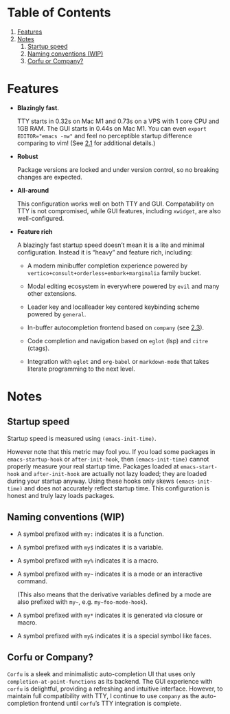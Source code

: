 
# Table of Contents

1.  [Features](#org97ca9e7)
2.  [Notes](#org7661879)
    1.  [Startup speed](#orgb17875c)
    2.  [Naming conventions (WIP)](#org56cb9ec)
    3.  [Corfu or Company?](#org67f4891)



<a id="org97ca9e7"></a>

# Features

-   **Blazingly fast**.
    
    TTY starts in 0.32s on Mac M1 and 0.73s on a VPS with 1 core CPU and
    1GB RAM. The GUI starts in 0.44s on Mac M1. You can even `export
      EDITOR="emacs -nw"` and feel no perceptible startup difference
    comparing to vim! (See [2.1](#orgb17875c) for additional details.)

-   **Robust**
    
    Package versions are locked and under version control, so no
    breaking changes are expected.

-   **All-around**
    
    This configuration works well on both TTY and GUI. Compatability on
    TTY is not compromised, while GUI features, including `xwidget`, are
    also well-configured.

-   **Feature rich**
    
    A blazingly fast startup speed doesn&rsquo;t mean it is a lite and minimal
    configuration.  Instead it is &ldquo;heavy&rdquo; and feature rich, including:
    
    -   A modern minibuffer completion experience powered by `vertico+consult+orderless+embark+marginalia` family bucket.
    
    -   Modal editing ecosystem in everywhere powered by `evil` and many other extensions.
    
    -   Leader key and localleader key centered keybinding scheme powered by `general`.
    
    -   In-buffer autocompletion frontend based on `company` (see [2.3](#org67f4891)).
    
    -   Code completion and navigation based on `eglot` (lsp) and `citre` (ctags).
    
    -   Integration with `eglot` and `org-babel` or `markdown-mode` that takes literate programming to the next level.


<a id="org7661879"></a>

# Notes


<a id="orgb17875c"></a>

## Startup speed

Startup speed is measured using `(emacs-init-time)`.

However note that this metric may fool you.  If you load some packages
in `emacs-startup-hook` or `after-init-hook`, then `(emacs-init-time)`
cannot properly measure your real startup time. Packages loaded at
`emacs-start-hook` and `after-init-hook` are actually not lazy loaded;
they are loaded during your startup anyway. Using these hooks only
skews `(emacs-init-time)` and does not accurately reflect startup
time. This configuration is honest and truly lazy loads packages.


<a id="org56cb9ec"></a>

## Naming conventions (WIP)

-   A symbol prefixed with `my:` indicates it is a function.

-   A symbol prefixed with `my$` indicates it is a variable.

-   A symbol prefixed with `my%` indicates it is a macro.

-   A symbol prefixed with `my~` indicates it is a mode or an interactive command.
    
    (This also means that the derivative variables defined by a mode are
    also prefixed with `my~`, e.g. `my~foo-mode-hook`).

-   A symbol prefixed with `my*` indicates it is generated via closure or macro.

-   A symbol prefixed with `my&` indicates it is a special symbol like faces.


<a id="org67f4891"></a>

## Corfu or Company?

`Corfu` is a sleek and minimalistic auto-completion UI that uses only
`completion-at-point-functions` as its backend. The GUI experience with
`corfu` is delightful, providing a refreshing and intuitive
interface. However, to maintain full compatibility with TTY, I
continue to use `company` as the auto-completion frontend until `corfu`&rsquo;s
TTY integration is complete.

